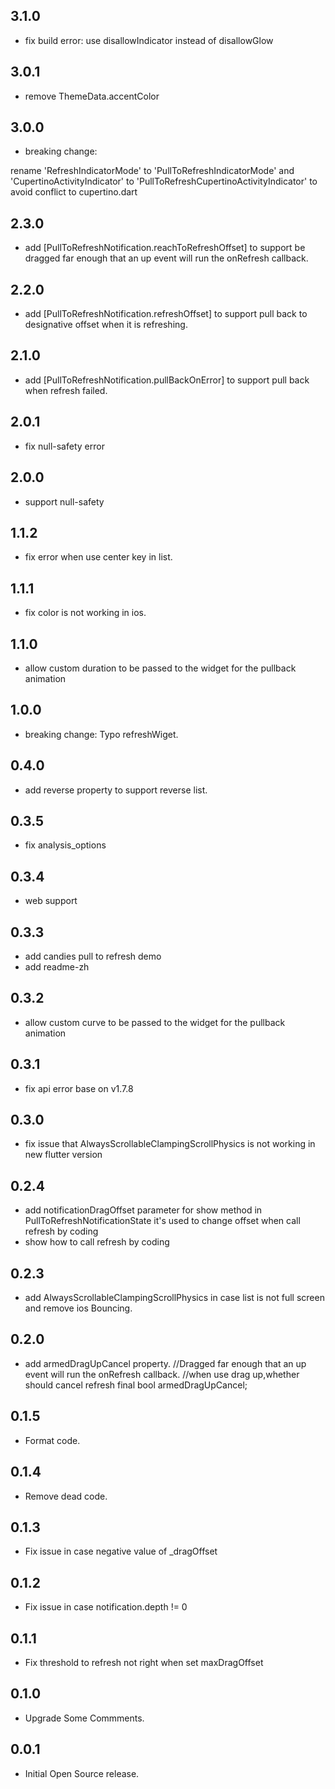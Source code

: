 ## 3.1.0

* fix build error: use disallowIndicator instead of disallowGlow

## 3.0.1

* remove ThemeData.accentColor

## 3.0.0

* breaking change:

rename 'RefreshIndicatorMode' to 'PullToRefreshIndicatorMode'
and 'CupertinoActivityIndicator' to 'PullToRefreshCupertinoActivityIndicator' to
avoid conflict to cupertino.dart

## 2.3.0

* add [PullToRefreshNotification.reachToRefreshOffset] to support be dragged far enough that an up event will run the onRefresh callback.

## 2.2.0

* add [PullToRefreshNotification.refreshOffset] to support pull back to designative offset when it is refreshing.

## 2.1.0

* add [PullToRefreshNotification.pullBackOnError] to support pull back when refresh failed.

## 2.0.1

* fix null-safety error

## 2.0.0

* support null-safety

## 1.1.2

* fix error when use center key in list.

## 1.1.1

* fix color is not working in ios.

## 1.1.0

* allow custom duration to be passed to the widget for the pullback animation

## 1.0.0

* breaking change: Typo refreshWiget.

## 0.4.0

* add reverse property to support reverse list.

## 0.3.5

* fix analysis_options

## 0.3.4

* web support

## 0.3.3

* add candies pull to refresh demo
* add readme-zh

## 0.3.2

* allow custom curve to be passed to the widget for the pullback animation

## 0.3.1

* fix api error base on v1.7.8

## 0.3.0

* fix issue that AlwaysScrollableClampingScrollPhysics is not working in new flutter version

## 0.2.4

* add notificationDragOffset parameter for show method in PullToRefreshNotificationState
  it's used to change offset when call refresh by coding
* show how to call refresh by coding

## 0.2.3

* add AlwaysScrollableClampingScrollPhysics in case list is not full screen and remove ios Bouncing.

## 0.2.0

* add armedDragUpCancel property.
  //Dragged far enough that an up event will run the onRefresh callback.
  //when use drag up,whether should cancel refresh
  final bool armedDragUpCancel;

## 0.1.5

* Format code.

## 0.1.4

* Remove dead code.

## 0.1.3

* Fix issue in case negative value of _dragOffset

## 0.1.2

* Fix issue in case notification.depth != 0

## 0.1.1

* Fix threshold to refresh not right when set maxDragOffset

## 0.1.0

* Upgrade Some Commments.

## 0.0.1

* Initial Open Source release.